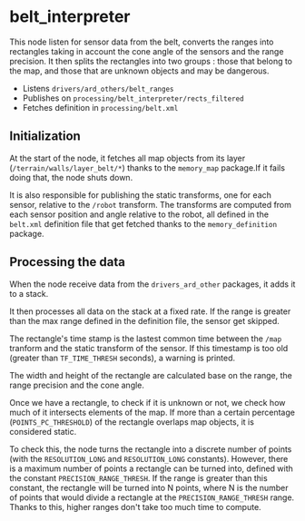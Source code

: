 # belt_interpreter

This node listen for sensor data from the belt, converts the ranges into rectangles taking in account the cone angle of the sensors and the range precision. It then splits the rectangles into two groups : those that belong to the map, and those that are unknown objects and may be dangerous.

- Listens `drivers/ard_others/belt_ranges`
- Publishes on `processing/belt_interpreter/rects_filtered`
- Fetches definition in `processing/belt.xml`

## Initialization

At the start of the node, it fetches all map objects from its layer (`/terrain/walls/layer_belt/*`) thanks to the `memory_map` package.If it fails doing that, the node shuts down.

It is also responsible for publishing the static transforms, one for each sensor, relative to the `/robot` transform. The transforms are computed from each sensor position and angle relative to the robot, all defined in the `belt.xml` definition file that get fetched thanks to the `memory_definition` package.

## Processing the data
When the node receive data from the `drivers_ard_other` packages, it adds it to a stack.

It then processes all data on the stack at a fixed rate.
If the range is greater than the max range defined in the definition file, the sensor get skipped.

The rectangle's time stamp is the lastest common time between the `/map` tranform and the static transform of the sensor.
If this timestamp is too old (greater than `TF_TIME_THRESH` seconds), a warning is printed.

The width and height of the rectangle are calculated base on the range, the range precision and the cone angle.

Once we have a rectangle, to check if it is unknown or not, we check how much of it intersects elements of the map. If more than a certain percentage (`POINTS_PC_THRESHOLD`) of the rectangle overlaps map objects, it is considered static.

To check this, the node turns the rectangle into a discrete number of points (with the `RESOLUTION_LONG` and `RESOLUTION_LONG` constants). However, there is a maximum number of points a rectangle can be turned into, defined with the constant `PRECISION_RANGE_THRESH`. If the range is greater than this constant, the rectangle will be turned into N points, where N is the number of points that would divide a rectangle at the `PRECISION_RANGE_THRESH` range. Thanks to this, higher ranges don't take too much time to compute.
